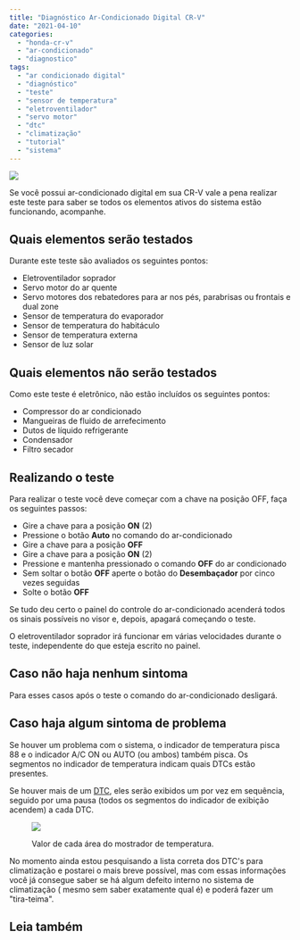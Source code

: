 ```yaml
---
title: "Diagnóstico Ar-Condicionado Digital CR-V"
date: "2021-04-10"
categories:
  - "honda-cr-v"
  - "ar-condicionado"
  - "diagnostico"
tags:
  - "ar condicionado digital"
  - "diagnóstico"
  - "teste"
  - "sensor de temperatura"
  - "eletroventilador"
  - "servo motor"
  - "dtc"
  - "climatização"
  - "tutorial"
  - "sistema"
---
```


![](https://garagemdomadeira.com/wp-content/uploads/2021/04/header_ar_condicionadl.jpg?w=1024)

Se você possui ar-condicionado digital em sua CR-V vale a pena realizar este teste para saber se todos os elementos ativos do sistema estão funcionando, acompanhe.

<!--more-->

## Quais elementos serão testados

Durante este teste são avaliados os seguintes pontos:

- Eletroventilador soprador
- Servo motor do ar quente
- Servo motores dos rebatedores para ar nos pés, parabrisas ou frontais e dual zone
- Sensor de temperatura do evaporador
- Sensor de temperatura do habitáculo
- Sensor de temperatura externa
- Sensor de luz solar

## Quais elementos não serão testados

Como este teste é eletrônico, não estão incluídos os seguintes pontos:

- Compressor do ar condicionado
- Mangueiras de fluido de arrefecimento
- Dutos de líquido refrigerante
- Condensador
- Filtro secador

## Realizando o teste

Para realizar o teste você deve começar com a chave na posição OFF, faça os seguintes passos:

- Gire a chave para a posição **ON** (2)
- Pressione o botão **Auto** no comando do ar-condicionado
- Gire a chave para a posição **OFF**
- Gire a chave para a posição **ON** (2)
- Pressione e mantenha pressionado o comando **OFF** do ar condicionado
- Sem soltar o botão **OFF** aperte o botão do **Desembaçador** por cinco vezes seguidas
- Solte o botão **OFF**

Se tudo deu certo o painel do controle do ar-condicionado acenderá todos os sinais possíveis no visor e, depois, apagará começando o teste.

O eletroventilador soprador irá funcionar em várias velocidades durante o teste, independente do que esteja escrito no painel.

## Caso não haja nenhum sintoma

Para esses casos após o teste o comando do ar-condicionado desligará.

## Caso haja algum sintoma de problema

Se houver um problema com o sistema, o indicador de temperatura pisca 88 e o indicador A/C ON ou AUTO (ou ambos) também pisca. Os segmentos no indicador de temperatura indicam quais DTCs estão presentes.

Se houver mais de um [DTC](https://garagemdomadeira.com/tag/dtc/), eles serão exibidos um por vez em sequência, seguido por uma pausa (todos os segmentos do indicador de exibição acendem) a cada DTC.

<figure>

![](https://garagemdomadeira.com/wp-content/uploads/2021/04/captura-de-tela-2021-04-10-acc80s-20.35.18.png?w=512)

<figcaption>

Valor de cada área do mostrador de temperatura.

</figcaption>

</figure>

No momento ainda estou pesquisando a lista correta dos DTC's para climatização e postarei o mais breve possível, mas com essas informações você já consegue saber se há algum defeito interno no sistema de climatização ( mesmo sem saber exatamente qual é) e poderá fazer um "tira-teima".

## Leia também
